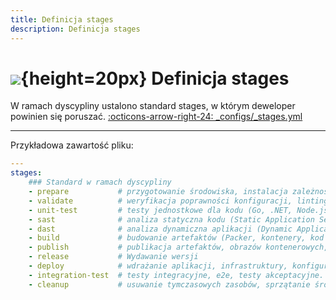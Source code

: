 ```yaml
---
title: Definicja stages
description: Definicja stages
---
```


# ![](https://gitlab.com/pl.rachuna-net/infrastructure/terraform/modules/gitlab-project/-/raw/main/images/gitlab.png){height=20px} Definicja stages

W ramach dyscypliny ustalono standard stages, w którym deweloper powinien się poruszać. [:octicons-arrow-right-24: _configs/_stages.yml](https://gitlab.com/pl.rachuna-net/cicd/gitlab-ci/-/blob/main/_configs/_stages.yml?ref_type=heads)

---
Przykładowa zawartość pliku:
```yaml
---
stages:
    ### Standard w ramach dyscypliny
    - prepare           # przygotowanie środowiska, instalacja zależności, inicjalizacja.
    - validate          # weryfikacja poprawności konfiguracji, linting, planowanie zmian (Terraform, Ansible), pre-commit checks.
    - unit-test         # testy jednostkowe dla kodu (Go, .NET, Node.js itp.).
    - sast              # analiza statyczna kodu (Static Application Security Testing).
    - dast              # analiza dynamiczna aplikacji (Dynamic Application Security Testing).
    - build             # budowanie artefaktów (Packer, kontenery, kod źródłowy).
    - publish           # publikacja artefaktów, obrazów kontenerowych, paczek NuGet, npm itp.
    - release           # Wydawanie wersji
    - deploy            # wdrażanie aplikacji, infrastruktury, konfiguracji.
    - integration-test  # testy integracyjne, e2e, testy akceptacyjne.
    - cleanup           # usuwanie tymczasowych zasobów, sprzątanie środowiska.

```
